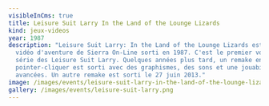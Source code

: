 ```yaml
---
visibleInCms: true
title: Leisure Suit Larry In the Land of the Lounge Lizards
kind: jeux-videos
year: 1987
description: "Leisure Suit Larry: In the Land of the Lounge Lizards est un jeu
  vidéo d'aventure de Sierra On-Line sorti en 1987. C'est le premier volet de la
  série des Leisure Suit Larry. Quelques années plus tard, un remake en
  pointer-cliquer est sorti avec des graphismes, des sons et une jouabilité plus
  avancées. Un autre remake est sorti le 27 juin 2013."
image: /images/events/leisure-suit-larry-in-the-land-of-the-lounge-lizards.png
gallery: /images/events/leisure-suit-larry.png
---
```

